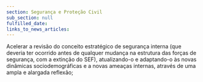 ```yaml
---
section: Segurança e Proteção Civil
sub_section: null
fulfilled_date:
links_to_news_articles:
---
```


Acelerar a revisão do conceito estratégico de segurança interna (que deveria ter ocorrido antes de qualquer mudança na estrutura das forças de segurança, com a extinção do SEF), atualizando-o e adaptando-o às novas dinâmicas sociodemográficas e a novas ameaças internas, através de uma ampla e alargada reflexão;